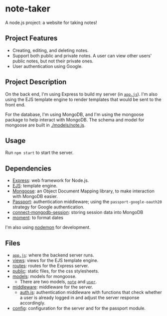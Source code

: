 # note-taker

A node.js project: a website for taking notes!

## Project Features

- Creating, editing, and deleting notes.
- Support both public and private notes. A user can view other users' public notes, but not their private ones.
- User authentication using Google.

## Project Description

On the back end, I'm using Express to build my server (in [`app.js`](./app.js)). I'm also using the EJS template engine to render templates that would be sent to the front end.

For the database, I'm using MongoDB, and I'm using the mongoose package to help interact with MongoDB. The schema and model for mongoose are built in [./models/note.js](./models/note.js).

## Usage

Run `npm start` to start the server.

## Dependencies

- [Express](https://expressjs.com/): web framework for Node.js.
- [EJS](https://ejs.co/): template engine.
- [Mongoose](https://mongoosejs.com/): an Object Document Mapping library, to make interaction with MongoDB easier.
- [Passport](http://www.passportjs.org/): authentication middleware; using the `passport-google-oauth20` strategy for Google authentication.
- [connect-mongodb-session](https://www.npmjs.com/package/connect-mongodb-session): storing session data into MongoDB
- [moment](https://momentjs.com/): to format dates

I'm also using [nodemon](https://nodemon.io/) for development.

## Files

- [`app.js`](./app.js): where the backend server runs.
- [views](./views): views for the EJS template engine.
- [routes](./routes): routes for the Express server.
- [public](./public): static files, for the css stylesheets.
- [models](./models): models for mongoose.
  - There are two models, [`note`](./models/note.js) and [`user`](./models/user.js).
- [middleware](./middleware): middleware for the server.
  - [auth.js](./middleware/auth.js): authentication middleware with functions that check whether a user is already logged in and adjust the server response accordingly.
- [config](./config): configuration for the server and for the passport module.
